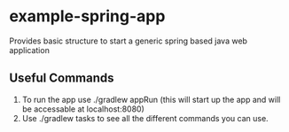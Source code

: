 # example-spring-app
Provides basic structure to start a generic spring based java web application

## Useful Commands
1. To run the app use ./gradlew appRun (this will start up the app and will be accessable at localhost:8080)
2. Use ./gradlew tasks to see all the different commands you can use.
